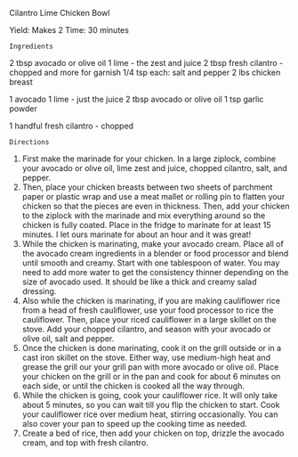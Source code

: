 Cilantro Lime Chicken Bowl

Yield:  Makes 2
Time:   30 minutes

    Ingredients
2 tbsp avocado or olive oil
1 lime - the zest and juice
2 tbsp fresh cilantro - chopped and more for garnish
1/4 tsp each: salt and pepper
2 lbs chicken breast

1 avocado
1 lime - just the juice
2 tbsp avocado or olive oil
1 tsp garlic powder

1 handful fresh cilantro - chopped

    Directions
1. First make the marinade for your chicken. In a large ziplock, combine your avocado or olive oil, 
    lime zest and juice, chopped cilantro, salt, and pepper.
2. Then, place your chicken breasts between two sheets of parchment paper or plastic wrap and use a 
    meat mallet or rolling pin to flatten your chicken so that the pieces are even in thickness. 
    Then, add your chicken to the ziplock with the marinade and mix everything around so the chicken is 
    fully coated. Place in the fridge to marinate for at least 15 minutes. I let ours marinate for about 
    an hour and it was great!
3. While the chicken is marinating, make your avocado cream. Place all of the avocado cream ingredients 
    in a blender or food processor and blend until smooth and creamy. Start with one tablespoon of water. 
    You may need to add more water to get the consistency thinner depending on the size of avocado used. 
    It should be like a thick and creamy salad dressing.
4. Also while the chicken is marinating, if you are making cauliflower rice from a head of fresh cauliflower, 
    use your food processor to rice the cauliflower. Then, place your riced cauliflower in a large skillet on 
    the stove. Add your chopped cilantro, and season with your avocado or olive oil, salt and pepper.
5. Once the chicken is done marinating, cook it on the grill outside or in a cast iron skillet on the stove. 
    Either way, use medium-high heat and grease the grill our your grill pan with more avocado or olive oil. 
    Place your chicken on the grill or in the pan and cook for about 6 minutes on each side, or until 
    the chicken is cooked all the way through.
6. While the chicken is going, cook your cauliflower rice. It will only take about 5 minutes, so you can 
    wait till you flip the chicken to start. Cook your cauliflower rice over medium heat, stirring occasionally. 
    You can also cover your pan to speed up the cooking time as needed.
7. Create a bed of rice, then add your chicken on top, drizzle the avocado cream, and top with fresh cilantro.
